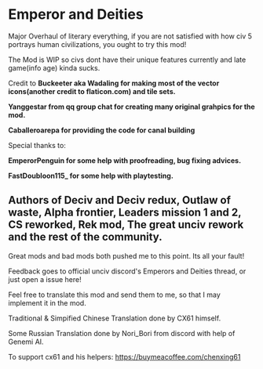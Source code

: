 # Emperor and Deities
 Major Overhaul of literary everything, if you are not satisfied with how civ 5 portrays human civilizations, you ought to try this mod!

 The Mod is WIP so civs dont have their unique features currently and late game(info age) kinda sucks.

 Credit to 
 **Buckeeter aka Wadaling for making most of the vector icons(another credit to flaticon.com) and tile sets.**

 **Yanggestar from qq group chat for creating many original grahpics for the mod.**

 **Caballeroarepa for providing the code for canal building**
 
 Special thanks to:
 
 **EmperorPenguin for some help with proofreading, bug fixing advices.**

 **FastDoubloon115_ for some help with playtesting.**
 
 Authors of Deciv and Deciv redux, Outlaw of waste, Alpha frontier, Leaders mission 1 and 2, CS reworked, Rek mod, The great unciv rework and the rest of the community. 
 ---
 Great mods and bad mods both pushed me to this point. Its all your fault!

 Feedback goes to official unciv discord's Emperors and Deities thread, or just open a issue here!

 Feel free to translate this mod and send them to me, so that I may implement it in the mod.

 Traditional & Simpified Chinese Translation done by CX61 himself.

 Some Russian Translation done by Nori_Bori from discord with help of Genemi AI.
 
 To support cx61 and his helpers:
 https://buymeacoffee.com/chenxing61

